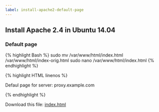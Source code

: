 ```yaml
---
label: install-apache2-default-page
---
```

## Install Apache 2.4 in Ubuntu 14.04

### Default page

{% highlight Bash %}
sudo mv /var/www/html/index.html /var/www/html/index-orig.html
sudo nano /var/www/html/index.html
{% endhighlight %}

{% highlight HTML linenos %}
<!DOCTYPE html>
<html lang="en">
    <head>
        <meta charset="utf-8">
        <title>Default</title>
    </head>
    <body>
        <p>Defaul page for server: proxy.example.com</p>
    </body>
</html>
{% endhighlight %}

Download this file: [index.html](files/index.html)
